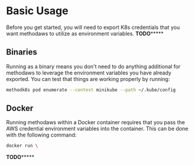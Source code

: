 # Basic Usage

Before you get started, you will need to export K8s credentials that you want methodaws to utilize as environment variables. 
**********TODO***************

## Binaries

Running as a binary means you don't need to do anything additional for methodaws to leverage the environment variables you have already exported. You can test that things are working properly by running:

```bash
methodk8s pod enumerate --context minikube --path ~/.kube/config
```

## Docker

Running methodaws within a Docker container requires that you pass the AWS credential environment variables into the container. This can be done with the following command:

```bash
docker run \
```
**********TODO***************

